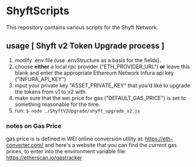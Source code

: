 # ShyftScripts
This repository contains various scripts for the Shyft Network.

## usage [ Shyft v2 Token Upgrade process ]
1. modify .env file (use .envStructure as a basis for the fields).
2. choose **either** a local rpc provider ("ETH_PROVIDER_URL") **or** leave this blank and enter the appropriate Ethereum Network Infura api key ("INFURA_API_KEY")
3. input your private key "ASSET_PRIVATE_KEY" that you'd like to upgrade the tokens from v1 to v2 with.
4. make sure that the wei price for gas ("DEFAULT_GAS_PRICE") is set to something reasonable for the time.   
3. run: `$ node ./ShyftV2Upgrade/shyft_upgrade_v2.js`

### notes on Gas Price
gas price is is defined in WEI
online conversion utility at: https://eth-converter.com/
and here's a website that you can find the *current* gas prices, to enter into the environment
variable file: https://etherscan.io/gastracker


